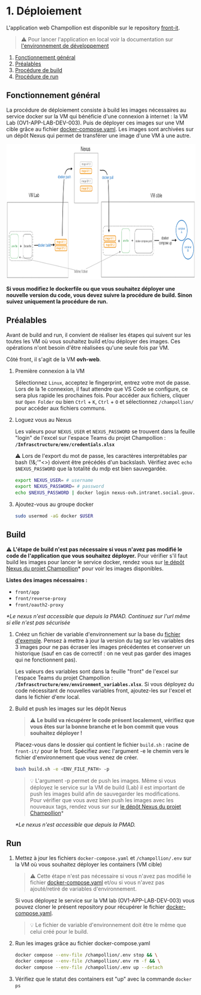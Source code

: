 # 1. Déploiement

L'application web Champollion est disponible sur le repository [front-it](..).

> ⚠️ Pour lancer l'application en local voir la documentation sur [l'environnement de développement](2_developpement.md)

1. [Fonctionnement général](#fonctionnement-général)
2. [Préalables](#préalables)
3. [Procédure de build](#build)
4. [Procédure de run](#run)

## Fonctionnement général

La procédure de déploiement consiste à build les images nécessaires au service docker sur la VM qui bénéficie d'une connexion à internet : la VM Lab (OV1-APP-LAB-DEV-003). Puis de déployer ces images sur une VM cible grâce au fichier [docker-compose.yaml](../docker-compose.yaml). Les images sont archivées sur un dépôt Nexus qui permet de transférer une image d'une VM à une autre.

<img src="assets/1_deploiement_001.png" width="860" height="360">

**Si vous modifiez le dockerfile ou que vous souhaitez déployer une nouvelle version du code, vous devez suivre la procédure de build. Sinon suivez uniquement la procédure de run.**

## Préalables

Avant de build and run, il convient de réaliser les étapes qui suivent sur les toutes les VM où vous souhaitez build et/ou déployer des images. Ces opérations n'ont besoin d'être réalisées qu'une seule fois par VM.

Côté front, il s'agit de la VM **ovh-web**.

1. Première connexion à la VM

   Sélectionnez `Linux`, acceptez le fingerprint, entrez votre mot de passe. Lors de la 1e connexion, il faut attendre que VS Code se configure, ce sera plus rapide les prochaines fois.
   Pour accéder aux fichiers, cliquer sur `Open Folder` ou bien `Ctrl` + `K`, `Ctrl` + `O` et sélectionnez `/champollion/` pour accéder aux fichiers communs.

2. Loguez vous au Nexus

   Les valeurs pour `NEXUS_USER` et `NEXUS_PASSWORD` se trouvent dans la feuille "login" de l'excel sur l'espace Teams du projet Champollion : **`/Infrasctructure/env/credentials.xlsx`**

   ⚠️ Lors de l'export du mot de passe, les caractères interprétables par bash (!&;'"<>) doivent être précédés d'un backslash. Vérifiez avec `echo $NEXUS_PASSWORD` que la totalité du mdp est bien sauvegardée.

   ```bash
   export NEXUS_USER= # username
   export NEXUS_PASSWORD= # password
   echo $NEXUS_PASSWORD | docker login nexus-ovh.intranet.social.gouv.fr:5000 --username $NEXUS_USER --password-stdin
   ```

3. Ajoutez-vous au groupe docker

   ```bash
   sudo usermod -aG docker $USER
   ```

## Build

⚠️ **L'étape de build n'est pas nécessaire si vous n'avez pas modifié le code de l'application que vous souhaitez déployer.** Pour vérifier s'il faut build les images pour lancer le service docker, rendez vous sur [le dépôt Nexus du projet Champollion](https://10.252.1.10/#browse/browse:Champollion:v2%2Fchampollion-dev)\* pour voir les images disponibles.

**Listes des images nécessaires :**

- `front/app`
- `front/reverse-proxy`
- `front/oauth2-proxy`

_\*Le nexus n'est accessible que depuis la PMAD. Continuez sur l'url même si elle n'est pas sécurisée_

1. Créez un fichier de variable d'environnement sur la base du [fichier d'exemple](../.env.example). Pensez à mettre à jour la version du tag sur les variables des 3 images pour ne pas écraser les images précédentes et conserver un historique (sauf en cas de correctif : on ne veut pas garder des images qui ne fonctionnent pas).

   Les valeurs des variables sont dans la feuille "front" de l'excel sur l'espace Teams du projet Champollion : **`/Infrasctructure/env/environment_variables.xlsx`**. Si vous déployez du code nécessitant de nouvelles variables front, ajoutez-les sur l'excel et dans le fichier d'env local.

2. Build et push les images sur les dépôt Nexus

   > ⚠️ **Le build va récupérer le code présent localement, vérifiez que vous êtes sur la bonne branche et le bon commit que vous souhaitez déployer !**

   Placez-vous dans le dossier qui contient le fichier `build.sh` : racine de `front-it/` pour le front. Spécifiez avec l'argument -e le chemin vers le fichier d'environnement que vous venez de créer.

   ```bash
   bash build.sh -e <ENV_FILE_PATH> -p
   ```

   > 💡 L'argument -p permet de push les images. Même si vous déployez le service sur la VM de build (Lab) il est important de push les images build afin de sauvegarder les modifications.<br>
   > Pour vérifier que vous avez bien push les images avec les nouveaux tags, rendez vous sur sur [le dépôt Nexus du projet Champollion](https://10.252.1.10/#browse/browse:Champollion:v2%2Fchampollion-dev)\*

   _\*Le nexus n'est accessible que depuis la PMAD._

## Run

1. Mettez à jour les fichiers `docker-compose.yaml` et `/champollion/.env` sur la VM où vous souhaitez déployer les containers (VM cible)

   > ⚠️ Cette étape n'est pas nécessaire si vous n'avez pas modifié le fichier [docker-compose.yaml](../docker-compose.yaml) et/ou si vous n'avez pas ajouté/retiré de variables d'environnement.

   Si vous déployez le service sur la VM lab (OV1-APP-LAB-DEV-003) vous pouvez cloner le présent repository pour récupérer le fichier [docker-compose.yaml](../docker-compose.yaml).

   > 💡 Le fichier de variable d'environnement doit être le même que celui créé pour le build.

2. Run les images grâce au fichier docker-compose.yaml

   ```bash
   docker compose --env-file /champollion/.env stop && \
   docker compose --env-file /champollion/.env rm -f && \
   docker compose --env-file /champollion/.env up --detach
   ```

3. Vérifiez que le statut des containers est "up" avec la commande `docker ps`
